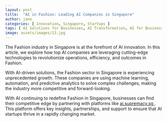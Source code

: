 ```yaml
---
layout: post
title:  "AI in Fashion: Leading AI Companies in Singapore"
author: jane
categories: [ Innovation, Singapore, Startups ]
tags: [ AI Solutions for Businesses, AI Transformation, AI for Business, AI in Asia, AI Use Cases ]
image: assets/images/13.jpg
---
```


The Fashion industry in Singapore is at the forefront of AI innovation. In this article, we explore how top AI companies are leveraging cutting-edge technologies to revolutionize operations, efficiency, and outcomes in Fashion.

With AI-driven solutions, the Fashion sector in Singapore is experiencing unprecedented growth. These companies are using machine learning, automation, and predictive analytics to solve complex challenges, making the industry more competitive and forward-looking.

With AI continuing to redefine Fashion in Singapore, businesses can find their competitive edge by partnering with platforms like <a href="https://ai.supremacy.sg" target="_blank"> ai.supremacy.sg </a>. This platform offers key insights, partnerships, and support to ensure that AI startups thrive in a rapidly changing market.
